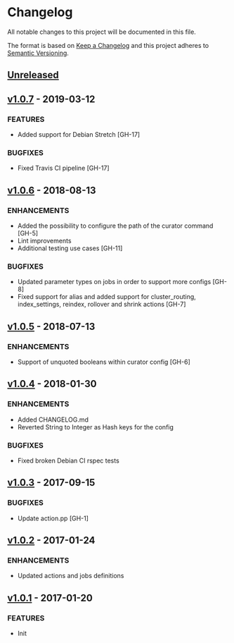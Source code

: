 # Changelog

All notable changes to this project will be documented in this file.

The format is based on [Keep a Changelog](http://keepachangelog.com/en/1.0.0/)
and this project adheres to [Semantic Versioning](http://semver.org/spec/v2.0.0.html).

## [Unreleased]

## [v1.0.7] - 2019-03-12
### FEATURES
- Added support for Debian Stretch [GH-17]

### BUGFIXES
- Fixed Travis CI pipeline [GH-17]

## [v1.0.6] - 2018-08-13
### ENHANCEMENTS
- Added the possibility to configure the path of the curator command [GH-5]
- Lint improvements
- Additional testing use cases [GH-11]

### BUGFIXES
- Updated parameter types on jobs in order to support more configs [GH-8]
- Fixed support for alias and added support for cluster_routing, index_settings, reindex, rollover and shrink actions [GH-7]

## [v1.0.5] - 2018-07-13
### ENHANCEMENTS
- Support of unquoted booleans within curator config [GH-6]

## [v1.0.4] - 2018-01-30
### ENHANCEMENTS
- Added CHANGELOG.md
- Reverted String to Integer as Hash keys for the config

### BUGFIXES
- Fixed broken Debian CI rspec tests

## [v1.0.3] - 2017-09-15
### BUGFIXES
- Update action.pp [GH-1]

## [v1.0.2] - 2017-01-24
### ENHANCEMENTS
- Updated actions and jobs definitions

## [v1.0.1] - 2017-01-20
### FEATURES
- Init

[Unreleased]: https://github.com/mvisonneau/puppet-curator/compare/v1.0.7...HEAD
[v1.0.7]: https://github.com/mvisonneau/puppet-curator/compare/v1.0.6...v1.0.7
[v1.0.6]: https://github.com/mvisonneau/puppet-curator/compare/v1.0.5...v1.0.6
[v1.0.5]: https://github.com/mvisonneau/puppet-curator/compare/v1.0.4...v1.0.5
[v1.0.4]: https://github.com/mvisonneau/puppet-curator/compare/v1.0.3...v1.0.4
[v1.0.3]: https://github.com/mvisonneau/puppet-curator/compare/v1.0.2...v1.0.3
[v1.0.2]: https://github.com/mvisonneau/puppet-curator/compare/v1.0.1...v1.0.2
[v1.0.1]: https://github.com/mvisonneau/puppet-curator/tree/v1.0.1
